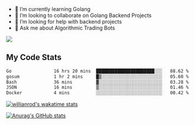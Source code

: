 
- 🌱 I’m currently learning Golang
- 👯 I’m looking to collaborate on Golang Backend Projects
- 🤔 I’m looking for help with backend projects
- 💬 Ask me about Algorithmic Trading Bots

![](https://github-profile-trophy.vercel.app/?username=kevinbarrero)

## My Code Stats

<!--START_SECTION:waka-->

```txt
Go                16 hrs 20 mins  ██████████████████████░░░   88.62 %
gosum             1 hr 2 mins     █▒░░░░░░░░░░░░░░░░░░░░░░░   05.60 %
Bash              36 mins         ▓░░░░░░░░░░░░░░░░░░░░░░░░   03.28 %
JSON              16 mins         ▒░░░░░░░░░░░░░░░░░░░░░░░░   01.46 %
Docker            4 mins          ░░░░░░░░░░░░░░░░░░░░░░░░░   00.42 %
```

<!--END_SECTION:waka-->

[![willianrod's wakatime stats](https://github-readme-stats.vercel.app/api/wakatime?username=holdandup&layout=compact&theme=react&custom_title=Wakatime%20All%20Time%20Stats&langs_count=8)](https://github.com/anuraghazra/github-readme-stats)

[![Anurag's GitHub stats](https://github-readme-stats.vercel.app/api?username=Kevinbarrero)](https://github.com/anuraghazra/github-readme-stats)




